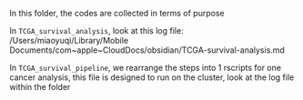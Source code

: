 In this folder, the codes are collected in terms of purpose

In `TCGA_survival_analysis`, look at this log file: /Users/miaoyuqi/Library/Mobile Documents/com~apple~CloudDocs/obsidian/TCGA-survival-analysis.md

In `TCGA_survival_pipeline`, we rearrange the steps into 1 rscripts for one cancer analysis, this file is designed to run on the cluster, look at the log file within the folder